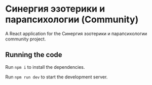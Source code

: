 
  # Синергия эзотерики и парапсихологии (Community)

  A React application for the Синергия эзотерики и парапсихологии community project.

  ## Running the code

  Run `npm i` to install the dependencies.

  Run `npm run dev` to start the development server.
  